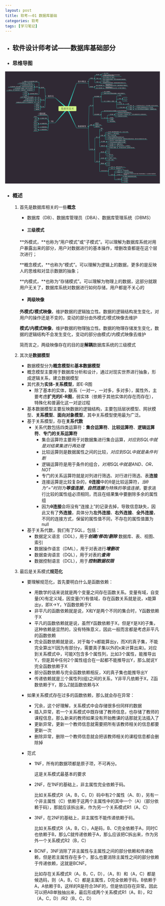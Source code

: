 ```yaml
---
layout: post
title: 软考——01 数据库基础
categories: 软考
tags: [学习笔记]
---
```


- ## 软件设计师考试——数据库基础部分

- ### 思维导图


![软考-数据库基础](/images/ruankao/database.png)

<!--more-->

- ### 概述

  1. 首先是数据库相关的一些**概念**

      - 数据库（DB）、数据库管理员（DBA）、数据库管理系统（DBMS）

      - #### 三级模式

      **外模式，**也称为“用户模式”或“子模式”。可以理解为数据库系统对用户暴露出来的部分，用户对数据进行的基本操作，增删改查都是在这个层次进行；

      **概念模式，**也称为“模式”。可以理解为逻辑上的数据，更多的是反映人的思维和对显示数据的抽象；

      **内模式，**也称为“存储模式”。可以理解为物理上的数据，这部分就跟用户无关了，数据库系统对数据进行如何存储，用户都是不关心的

      - #### 两级映像

      **外模式/模式映像**，维护数据的逻辑独立性。数据的逻辑结构发生变化，对用户的操作还是不变的，变动的部分由外模式/模式映像去维护

      **模式/内模式映像**，维护数据的物理独立性。数据的物理存储发生变化，数据的逻辑结构不会发生变化，变动的部分由模式/内模式映像去维护

      简而言之，两级映像存在的目的是**解耦**数据库系统的三级模式

  2. 其次是**数据模型**

     - 数据模型分为**概念模型**和**基本数据模型**
     - 概念模型主要用于数据库分析和设计，通过对现实世界进行抽象，形成逻辑关系，建立数据模型
     - 其代表为**实体-关系模型**，即E-R图
       - 除了基本的实体，联系（一对一，一对多，多对多），属性外，主要考虑**扩充的E-R图**，弱实体（依赖于其他实体的存在而存在），特殊化和普遍化这一对逆过程
     - 基本数据模型主要反映数据的逻辑结构，主要包括层状模型、网状模型、**关系模型**、**面向对象模型**，其中关系模型使用最为广泛。
     - 基于关系模型，存在**关系代数**
       - 关系代数包括四类运算符：**集合运算符**、**比较运算符**、**逻辑运算符**、**专门的关系运算符**
         - 集合运算符主要用于对数据集进行集合运算，*对应到SQL中就是对结果集进行再处理*
         - 比较运算则是数据属性之间的比较，*对应到SQL中就是条件判断*
         - 逻辑运算符是用于条件的组合，*对用SQL中就是AND、OR、NOT*
         - 专门的关系运算符就是对列进行筛选、对行进行筛选、表**连接**
         - 连接运算是比较复杂的，**θ连接**中的θ是比较运算符，*当θ为“=”时则为**等值连接***，***自然连接**为特殊的等值连接*，要求进行比较的属性组必须相同，而且在结果集中要删除多余的属性组
         - 因为**θ连接**会将没有“连接上”的记录去掉，导致信息缺失，因此又有了**外连接**，具体分为**左外连接**、**右外连接**、**全外连接**，不同的连接方式，保留的属性值不同，不存在的属性值置为null
     - 基于关系代数，我们有了SQL，包括：
       - 数据定义语言（DDL），用于***创建/修改/删除*** 数据库、表、视图、索引
       - 数据操作语言（DML），用于对表进行***增删改***
       - 数据查询语言（DQL），用于对表的***查询***
       - 数据控制语言（DCL），用于***控制数据权限***

  3. 最后是关系模式**规范化**

      - 要理解规范化，首先要明白什么是函数依赖：

        - 用数学的话来说就是两个变量之间存在函数关系。变量有域，自变量(X)有定义域，因变量(Y)有值域，存在函数关系就是说，x能算出y，即X→Y，Y函数依赖于X
        - 非平凡的函数依赖就是说，X和Y是两个不同的集合时，Y函数依赖于X
        - 平凡的函数依赖就是说，虽然Y函数依赖于X，但是Y是X的子集，这种依赖是显然的，没有特殊意义，因此一般而言都是考虑非平凡的函数依赖
        - 完全函数依赖就是说，对于每个x都能算出y，而X的真子集，不能完全算出Y(因为有部分y，需要真子集以外的x来计算出来)。对应到关系模式中，可能X包含多个属性列，比如3个属性，能推导出Y，但是其中任何2个属性组合在一起都不能推导出Y，那么就说Y完全函数依赖于X
        - 部分函数依赖与完全函数依赖相反，X的真子集也能推导出Y
        - 传递依赖就是三个属性列(组)之间的关系，Y非平凡依赖于X，Z函数依赖于Y，那么Z就函数依赖与X

      - 如果关系模式存在过多的函数依赖，那么就会存在异常：

        - 冗余，这个好理解，关系模式中会存储很多份同样的数据
        - 插入异常，若一个关系模式中既存储了教师信息，也存储了教师的课程信息，那么新来的教师如果没有开始教课的话那就无法插入了
        - 更新异常，更新一个教师信息就需要把所有该教师相关的信息都要更新一次
        - 删除异常，删除一个教师信息就会把该教师相关的课程信息都会删除掉

      - 范式

        - 1NF，所有的数据项都是原子项，不可再分。

          这是关系模式最基本的要求

        - 2NF，在1NF的基础上，非主属性完全依赖于码。

          比如关系模式R（A，B，C，D）码中有2个属性（A、B），另有一个非主属性（C）依赖于这两个主属性中的其中一个（A）（部分依赖于码），那就应该拆出来，作为另一个关系模式R1（A，C）

        - 3NF，在2NF的基础上，非主属性不能传递依赖于码。

          比如关系模式R（A，B，C），A是码，B、C完全依赖于A，同时C也依赖于B，那么C就传递依赖于A，那么应该把C拆出来，作为另外一个关系模式R2（B，C）

        - BCNF，3NF消除了非主属性与主属性之间的部分依赖和传递依赖，但是若主属性存在多个，那么也要消除主属性之间的部分依赖于传递依赖，这就是BCNF。

          比如存在关系模式R（A，B，C，D），（A，B）和（A，C）都是候选码，则（A，B，C）都是主属性，D完全依赖于码，B依赖于A，A依赖于B，这样的R是符合3NF的，但是依旧存在异常。因此可以把AB单独抽出来，最后形成两个关系模式R1（A，B），R2（A，C，D）/R2（B，C，D）
